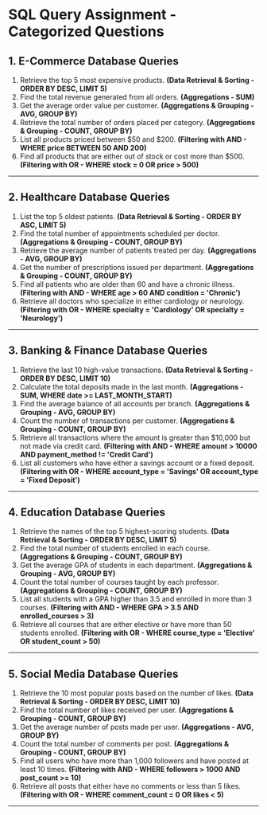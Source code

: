 # **SQL Query Assignment - Categorized Questions**  

## **1. E-Commerce Database Queries**  
1. Retrieve the top 5 most expensive products. **(Data Retrieval & Sorting - ORDER BY DESC, LIMIT 5)**  
2. Find the total revenue generated from all orders. **(Aggregations - SUM)**  
3. Get the average order value per customer. **(Aggregations & Grouping - AVG, GROUP BY)**  
4. Retrieve the total number of orders placed per category. **(Aggregations & Grouping - COUNT, GROUP BY)**  
5. List all products priced between $50 and $200. **(Filtering with AND - WHERE price BETWEEN 50 AND 200)**  
6. Find all products that are either out of stock or cost more than $500. **(Filtering with OR - WHERE stock = 0 OR price > 500)**  

---

## **2. Healthcare Database Queries**  
1. List the top 5 oldest patients. **(Data Retrieval & Sorting - ORDER BY ASC, LIMIT 5)**  
2. Find the total number of appointments scheduled per doctor. **(Aggregations & Grouping - COUNT, GROUP BY)**  
3. Retrieve the average number of patients treated per day. **(Aggregations - AVG, GROUP BY)**  
4. Get the number of prescriptions issued per department. **(Aggregations & Grouping - COUNT, GROUP BY)**  
5. Find all patients who are older than 60 and have a chronic illness. **(Filtering with AND - WHERE age > 60 AND condition = 'Chronic')**  
6. Retrieve all doctors who specialize in either cardiology or neurology. **(Filtering with OR - WHERE specialty = 'Cardiology' OR specialty = 'Neurology')**  

---

## **3. Banking & Finance Database Queries**  
1. Retrieve the last 10 high-value transactions. **(Data Retrieval & Sorting - ORDER BY DESC, LIMIT 10)**  
2. Calculate the total deposits made in the last month. **(Aggregations - SUM, WHERE date >= LAST_MONTH_START)**  
3. Find the average balance of all accounts per branch. **(Aggregations & Grouping - AVG, GROUP BY)**  
4. Count the number of transactions per customer. **(Aggregations & Grouping - COUNT, GROUP BY)**  
5. Retrieve all transactions where the amount is greater than $10,000 but not made via credit card. **(Filtering with AND - WHERE amount > 10000 AND payment_method != 'Credit Card')**  
6. List all customers who have either a savings account or a fixed deposit. **(Filtering with OR - WHERE account_type = 'Savings' OR account_type = 'Fixed Deposit')**  

---

## **4. Education Database Queries**  
1. Retrieve the names of the top 5 highest-scoring students. **(Data Retrieval & Sorting - ORDER BY DESC, LIMIT 5)**  
2. Find the total number of students enrolled in each course. **(Aggregations & Grouping - COUNT, GROUP BY)**  
3. Get the average GPA of students in each department. **(Aggregations & Grouping - AVG, GROUP BY)**  
4. Count the total number of courses taught by each professor. **(Aggregations & Grouping - COUNT, GROUP BY)**  
5. List all students with a GPA higher than 3.5 and enrolled in more than 3 courses. **(Filtering with AND - WHERE GPA > 3.5 AND enrolled_courses > 3)**  
6. Retrieve all courses that are either elective or have more than 50 students enrolled. **(Filtering with OR - WHERE course_type = 'Elective' OR student_count > 50)**  

---

## **5. Social Media Database Queries**  
1. Retrieve the 10 most popular posts based on the number of likes. **(Data Retrieval & Sorting - ORDER BY DESC, LIMIT 10)**  
2. Find the total number of likes received per user. **(Aggregations & Grouping - COUNT, GROUP BY)**  
3. Get the average number of posts made per user. **(Aggregations - AVG, GROUP BY)**  
4. Count the total number of comments per post. **(Aggregations & Grouping - COUNT, GROUP BY)**  
5. Find all users who have more than 1,000 followers and have posted at least 10 times. **(Filtering with AND - WHERE followers > 1000 AND post_count >= 10)**  
6. Retrieve all posts that either have no comments or less than 5 likes. **(Filtering with OR - WHERE comment_count = 0 OR likes < 5)**  

---
